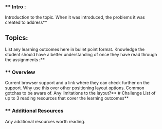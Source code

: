 ### ** Intro :
>
Introduction to the topic. When it was introduced, the problems it was created to address** 
## Topics:
List any learning outcomes here in bullet point format. Knowledge the student should have a better understanding of once they have read through the assignments :**


### ** Overview
Current browser support and a link where they can check further on the support.
Why use this over other positioning layout options.
Common gotchas to be aware of.
Any limitations to the layout?** # Challenge
List of up to 3 reading resources that cover the learning outcomes** 
### ** Additional Resources
Any additional resources worth reading.
